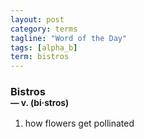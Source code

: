 ```yaml
---
layout: post
category: terms
tagline: "Word of the Day"
tags: [alpha_b]
term: bistros
---
```


<h3>Bistros<br/> <small>&mdash; v. (bi<span>&middot;</span>stros)</small></h3>
<p><ol>
<li>how flowers get pollinated</li>
</ol></p>
